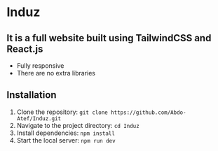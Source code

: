 # Induz

## It is a full website built using TailwindCSS and React.js
- Fully responsive
- There are no extra libraries

## Installation

1. Clone the repository: `git clone https://github.com/Abdo-Atef/Induz.git`
2. Navigate to the project directory: `cd Induz`
3. Install dependencies: `npm install`
4. Start the local server: `npm run dev`
